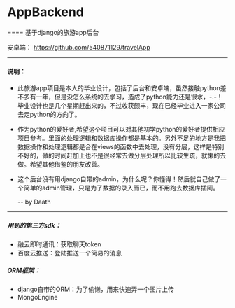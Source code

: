 # AppBackend

==== 基于django的旅游app后台

安卓端： https://github.com/540871129/travelApp
***
#### 说明：

- 此旅游app项目是本人的毕业设计，包括了后台和安卓端，虽然接触python差不多有一年，但是没怎么系统的去学习，造成了python能力还是很水，-.-！毕业设计也是几个星期赶出来的，不过收获颇丰，现在已经毕业进入一家公司去走python的方向了。

- 作为python的爱好者,希望这个项目可以对其他初学python的爱好者提供相应项目参考。里面的处理逻辑和数据库操作都是基本的。另外不足的地方是我把数据操作和处理逻辑都是合在views的函数中去处理，没有分层，这样是特别不好的，做的时间赶加上也不是很经常去做分层处理所以比较生疏，就懒的去做。希望其他借鉴的朋友改善。

- 这个后台没有用django自带的admin，为什么呢？你懂得！然后就自己做了一个简单的admin管理，只是为了数据的录入而已，而不用跑去数据库插阿。


  --  by Daath

------------

##### 用到的第三方sdk：

- 融云即时通讯：获取聊天token
- 百度云推送：登陆推送一个简易的消息


##### ORM框架：

- django自带的ORM：为了偷懒，用来快速弄一个图片上传
- MongoEngine




